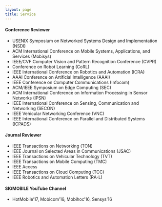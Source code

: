 ```yaml
---
layout: page
title: Service
---
```


#### Conference Reviewer
* USENIX Symposium on Networked Systems Design and Implementation (NSDI)
* ACM International Conference on Mobile Systems, Applications, and Services (Mobisys)
* IEEE/CVF Computer Vision and Pattern Recognition Conference (CVPR)
* Conference on Robot Learning (CoRL)
* IEEE International Conference on Robotics and Automation (ICRA)
* AAAI Conference on Artificial Intelligence (AAAI)
* IEEE Conference on Computer Communications (Infocom)
* ACM/IEEE Symposium on Edge Computing (SEC)
* ACM International Conference on Information Processing in Sensor Networks (IPSN)
* IEEE International Conference on Sensing, Communication and Networking (SECON)
* IEEE Vehicular Networking Conference (VNC)
* IEEE International Conference on Parallel and Distributed Systems (ICPADS)


#### Journal Reviewer
* IEEE Transactions on Networking (TON)
* IEEE Journal on Selected Areas in Communications (JSAC)
* IEEE Transactions on Vehicular Technology (TVT)
* IEEE Transactions on Mobile Computing (TMC)
* IEEE Access
* IEEE Transactions on Cloud Computing (TCC)
* IEEE Robotics and Automation Letters (RA-L)

#### SIGMOBILE YouTube Channel
* HotMobile’17, Mobicom’16, Mobihoc’16, Sensys’16
